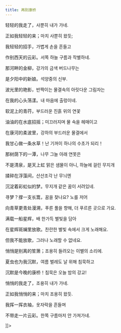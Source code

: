 ```yaml
---
title: 再别康桥
---
```


<p>轻轻的我走了，사뿐히 내가 가네.</p></p>



<p>正如我轻轻的来；마치 사뿐히 왔듯;</p>



<p>我轻轻的招手，가볍게 손을 흔들고</p>



<p>作别西天的云彩。서쪽 하늘 구름과 작별하네.</p>



<p>那河畔的金柳，강가의 금색 버드나무는</p>



<p>是夕阳中的新娘。석양중의 신부.</p>



<p>波光里的艳影，반짝이는 물결속의 아릿다운 그림자는</p>



<p>在我的心头荡漾。내 마음에 출렁이네.</p>



<p>软泥上的青荇，부드러운 진흙 위의 연꽃</p>



<p>油油的在水底招摇；미끄러지며 물 속을 헤매이고</p>



<p>在康河的柔波里，강하의 부드러운 물결에서</p>



<p>我甘心做一条水草！난 기꺼이 하나의 수초가 되리！</p>



<p>那树荫下的一潭，나무 그늘 아래 연못은</p>



<p>不是清泉，是天上虹 맑은 샘물이 아니, 하늘에 걸린 무지개</p>



<p>揉碎在浮藻间，산산조각 난 무늬엔</p>



<p>沉淀着彩虹似的梦。무지개 같은 꿈이 서려있네.</p>



<p>寻梦？撑一支长篙，꿈을 찾나요? 노를 저어</p>



<p>向青草更青处漫溯，푸른 풀을 향해, 더 푸르른 곳으로 가요.</p>



<p>满载一船星辉，배 한가득 별빛을 담아</p>



<p>在星辉斑斓里放歌。찬란한 별빛 속에서 크게 노래해요.</p>



<p>但我不能放歌，그러나 노래할 수 없네요.</p>



<p>悄悄是别离的笙箫；조용히 들려오는 이별의 소리에.</p>



<p>夏虫也为我沉默，여름 벌레도 날 위해 침묵하고</p>



<p>沉默是今晚的康桥！침묵은 오늘 밤의 강교!</p>



<p>悄悄的我走了，조용히 내가 가네.</p>



<p>正如我悄悄的来；마치 조용히 왔듯.</p>



<p>我挥一挥衣袖，옷자락을 흔들며</p>



<p>不带走一片云彩。한쪽 구름마저 안 가져가네.</p> ]]&gt;</p>

